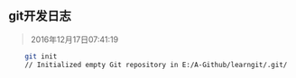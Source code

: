 ## git开发日志

>2016年12月17日07:41:19
```sh
    git init
    // Initialized empty Git repository in E:/A-Github/learngit/.git/
```